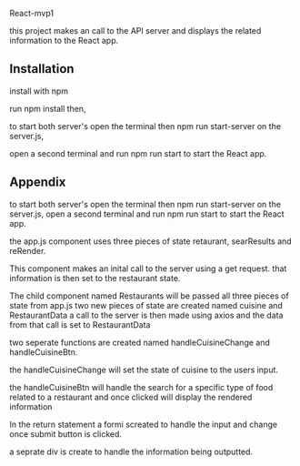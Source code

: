 
React-mvp1 

this project makes an call to the API server and displays the related information to the React app. 



## Installation

install with npm

 run npm install then, 

to start both server's open the terminal then 
npm run start-server on the server.js, 

open a second terminal and run 
npm run start to start the React app.
## Appendix

to start both server's open the terminal
then npm run start-server on the server.js,
open a second terminal and run npm run start to start the React app.


the app.js component uses three pieces of state retaurant, searResults and reRender. 

This component makes an inital call to the server using a get request.
that information is then set to the restaurant state. 

The child component named Restaurants will be passed all three pieces of state from app.js
two new pieces of state are created named cuisine and RestaurantData
a call to the server is then made using axios and the data from that call is set to RestaurantData

two seperate functions are created named handleCuisineChange and handleCuisineBtn.
 
 the handleCuisineChange will set the state of cuisine to the users input.

the handleCuisineBtn will handle the search for a specific type of food related to a restaurant and once clicked will display the rendered information 

In the return statement a formi screated to handle the input and change once submit button is clicked. 

a seprate div is create to handle the information being outputted. 





